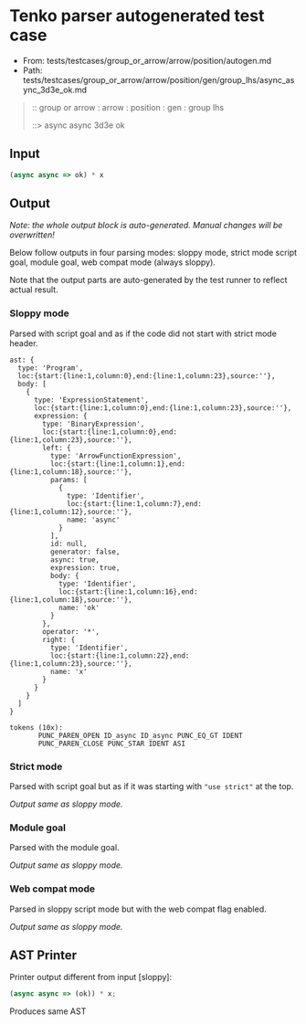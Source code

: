 # Tenko parser autogenerated test case

- From: tests/testcases/group_or_arrow/arrow/position/autogen.md
- Path: tests/testcases/group_or_arrow/arrow/position/gen/group_lhs/async_async_3d3e_ok.md

> :: group or arrow : arrow : position : gen : group lhs
>
> ::> async async 3d3e ok

## Input


`````js
(async async => ok) * x
`````

## Output

_Note: the whole output block is auto-generated. Manual changes will be overwritten!_

Below follow outputs in four parsing modes: sloppy mode, strict mode script goal, module goal, web compat mode (always sloppy).

Note that the output parts are auto-generated by the test runner to reflect actual result.

### Sloppy mode

Parsed with script goal and as if the code did not start with strict mode header.

`````
ast: {
  type: 'Program',
  loc:{start:{line:1,column:0},end:{line:1,column:23},source:''},
  body: [
    {
      type: 'ExpressionStatement',
      loc:{start:{line:1,column:0},end:{line:1,column:23},source:''},
      expression: {
        type: 'BinaryExpression',
        loc:{start:{line:1,column:0},end:{line:1,column:23},source:''},
        left: {
          type: 'ArrowFunctionExpression',
          loc:{start:{line:1,column:1},end:{line:1,column:18},source:''},
          params: [
            {
              type: 'Identifier',
              loc:{start:{line:1,column:7},end:{line:1,column:12},source:''},
              name: 'async'
            }
          ],
          id: null,
          generator: false,
          async: true,
          expression: true,
          body: {
            type: 'Identifier',
            loc:{start:{line:1,column:16},end:{line:1,column:18},source:''},
            name: 'ok'
          }
        },
        operator: '*',
        right: {
          type: 'Identifier',
          loc:{start:{line:1,column:22},end:{line:1,column:23},source:''},
          name: 'x'
        }
      }
    }
  ]
}

tokens (10x):
       PUNC_PAREN_OPEN ID_async ID_async PUNC_EQ_GT IDENT
       PUNC_PAREN_CLOSE PUNC_STAR IDENT ASI
`````

### Strict mode

Parsed with script goal but as if it was starting with `"use strict"` at the top.

_Output same as sloppy mode._

### Module goal

Parsed with the module goal.

_Output same as sloppy mode._

### Web compat mode

Parsed in sloppy script mode but with the web compat flag enabled.

_Output same as sloppy mode._

## AST Printer

Printer output different from input [sloppy]:

````js
(async async => (ok)) * x;
````

Produces same AST
